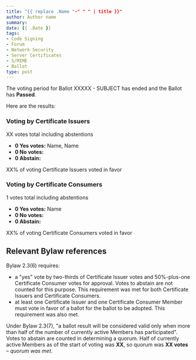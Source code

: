 ```yaml
---
title: "{{ replace .Name "-" " " | title }}"
author: Author name
summary: 
date: {{ .Date }}
tags:
- Code Signing
- Forum
- Network Security
- Server Certificates
- S/MIME
- Ballot
type: post
---
```


The voting period for Ballot XXXXX - SUBJECT has ended and the Ballot has **Passed**. 

Here are the results:

### Voting by Certificate Issuers

XX votes total including abstentions

- **0 Yes votes:** Name, Name
- **0 No votes:**
- **0 Abstain:**  

XX% of voting Certificate Issuers voted in favor

### Voting by Certificate Consumers

1 votes total including abstentions

- **0 Yes votes:** Name  
- **0 No votes:**  
- **0 Abstain:**  

XX% of voting Certificate Consumers voted in favor

## Relevant Bylaw references

Bylaw 2.3(6) requires:

- a "yes" vote by two-thirds of Certificate Issuer votes and 50%-plus-one Certificate Consumer votes for approval.  Votes to abstain are not counted for this purpose. This requirement was met for both Certificate Issuers and Certificate Consumers.
- at least one Certificate Issuer and one Certificate Consumer Member must vote in favor of a ballot for the ballot to be adopted. This requirement was also met.

Under Bylaw 2.3(7), "a ballot result will be considered valid only when more than half of the number of currently active Members has participated". Votes to abstain are counted in determining a quorum. Half of currently active Members as of the start of voting was **XX**, so quorum was **XX votes** – _quorum was met_.
